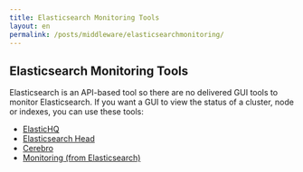 ```yaml
---
title: Elasticsearch Monitoring Tools
layout: en
permalink: /posts/middleware/elasticsearchmonitoring/
---
```


## Elasticsearch Monitoring Tools

Elasticsearch is an API-based tool so there are no delivered GUI tools to monitor Elasticsearch. If you want a GUI to view the status of a cluster, node or indexes, you can use these tools: 

* [ElasticHQ](https://wiki.psadmin.io/posts/middleware/elastichq/)
* [Elasticsearch Head](https://mobz.github.io/elasticsearch-head/)
* [Cerebro](https://github.com/lmenezes/cerebro)
* [Monitoring (from Elasticsearch)](https://www.elastic.co/products/stack/monitoring)
